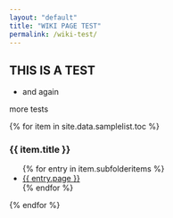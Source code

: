 ```yaml
---
layout: "default"
title: "WIKI PAGE TEST"
permalink: /wiki-test/
---
```


## THIS IS A TEST

   * and again

more tests


{% for item in site.data.samplelist.toc %}
    <h3>{{ item.title }}</h3>
      <ul>
        {% for entry in item.subfolderitems %}
          <li><a href="{{ entry.url }}">{{ entry.page }}</a></li>
        {% endfor %}
      </ul>
  {% endfor %}

